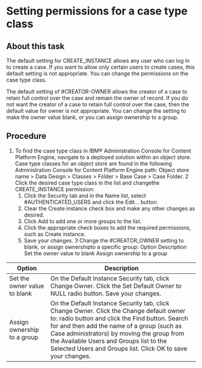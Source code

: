 # Setting permissions for a case type class

## About this task

The default setting for CREATE\_INSTANCE allows any user
who can log in to create a case. If you want to allow only certain
users to create cases, this default setting is not appropriate. You
can change the permissions on the case type class.

The default
setting of  #CREATOR-OWNER allows the creator of a case to retain
full control over the case and remain the owner of record. If you
do not want the creator of a case to retain full control over the
case, then the default value for owner is not appropriate. You can
change the setting to make the owner value blank, or you can assign
ownership to a group.

## Procedure

1. To find the case type class in IBM® Administration Console for
Content Platform Engine, navigate to a deployed
solution within an object store.
Case type classes for
an object store are found in the following Administration Console for Content Platform
Engine path: Object store name > Data
Design > Classes > Folder > Base Case > Case Folder.
2 Click the desired case type class in the list and changethe CREATE\_INSTANCE permission:
    1. Click the Security tab and in
the Name list, select #AUTHENTICATED\_USERS
and click the Edit... button.
    2. Clear the Create instance check
box and make any other changes as desired.
    3. Click Add to add one or more
groups to the list.
    4. Click the appropriate check boxes to add the required
permissions, such as Create instance.
    5. Save your changes.
3 Change the #CREATOR\_OWNER setting to blank, or assign ownershipto a specific group: Option Description Set the owner value to blank Assign ownership to a group

| Option                       | Description                                                                                                                                                                                                                                                                                                                                       |
|------------------------------|---------------------------------------------------------------------------------------------------------------------------------------------------------------------------------------------------------------------------------------------------------------------------------------------------------------------------------------------------|
| Set the owner value to blank | On the Default Instance Security tab, click Change Owner. Click the Set Default Owner to NULL radio button. Save your changes.                                                                                                                                                                                                                    |
| Assign ownership to a group  | On the Default Instance Security tab, click Change Owner. Click the Change default owner to: radio button and click the Find button. Search for and then add the name of a group (such as Case administrators) by moving the group from the Available Users and Groups list to the Selected Users and Groups list. Click OK to save your changes. |